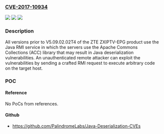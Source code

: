 ### [CVE-2017-10934](https://cve.mitre.org/cgi-bin/cvename.cgi?name=CVE-2017-10934)
![](https://img.shields.io/static/v1?label=Product&message=ZXIPTV-EPG&color=blue)
![](https://img.shields.io/static/v1?label=Version&message=n%2Fa&color=blue)
![](https://img.shields.io/static/v1?label=Vulnerability&message=Remote%20Code%20Execution&color=brighgreen)

### Description

All versions prior to V5.09.02.02T4 of the ZTE ZXIPTV-EPG product use the Java RMI service in which the servers use the Apache Commons Collections (ACC) library that may result in Java deserialization vulnerabilities. An unauthenticated remote attacker can exploit the vulnerabilities by sending a crafted RMI request to execute arbitrary code on the target host.

### POC

#### Reference
No PoCs from references.

#### Github
- https://github.com/PalindromeLabs/Java-Deserialization-CVEs

